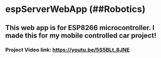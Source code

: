 # espServerWebApp (##Robotics)
## This web app is for ESP8266 microcontroller. I made this for my mobile controlled car project!
### Project Video link: https://youtu.be/5S5BLt_8JNE

